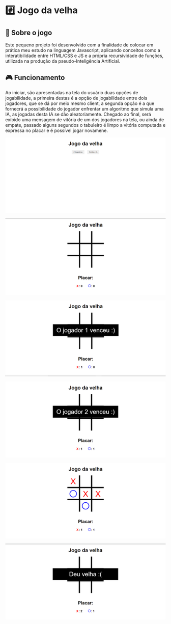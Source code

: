 # :hash: Jogo da velha

## :pencil: Sobre o jogo
Este pequeno projeto foi desenvolvido com a finalidade de colocar em prática meu estudo na linguagem Javascript, aplicando conceitos como a interatibilidade entre HTML/CSS e JS e a própria recursividade de funções, utilizada na produção da pseudo-Inteligência Artificial.

## :video_game: Funcionamento 
Ao iniciar, são apresentadas na tela do usuário duas opções de jogabilidade, a primeira destas é a opção de jogabilidade entre dois jogadores, que se dá por meio mesmo client, a segunda opção é a que fornecrá a possibilidade do jogador enfrentar um algoritmo que simula uma IA, as jogadas desta IA se dão aleatoriamente. Chegado ao final, será exibido uma mensagem de vitória de um dos jogadores na tela, ou ainda de empate, passado alguns segundos o tabuleiro é limpo a vitória computada e expressa no placar e é possível jogar novamene.

![print](https://github.com/ViniciusLisboa07/Jogo-da-velha/blob/master/Pasta%20imagens/Screenshot_1.png)

![print](https://github.com/ViniciusLisboa07/Jogo-da-velha/blob/master/Pasta%20imagens/Screenshot_2.png)

![print](https://github.com/ViniciusLisboa07/Jogo-da-velha/blob/master/Pasta%20imagens/Screenshot_3.png)

![print](https://github.com/ViniciusLisboa07/Jogo-da-velha/blob/master/Pasta%20imagens/Screenshot_4.png)

![print](https://github.com/ViniciusLisboa07/Jogo-da-velha/blob/master/Pasta%20imagens/Screenshot_5.png)

![print](https://github.com/ViniciusLisboa07/Jogo-da-velha/blob/master/Pasta%20imagens/Screenshot_6.png)
